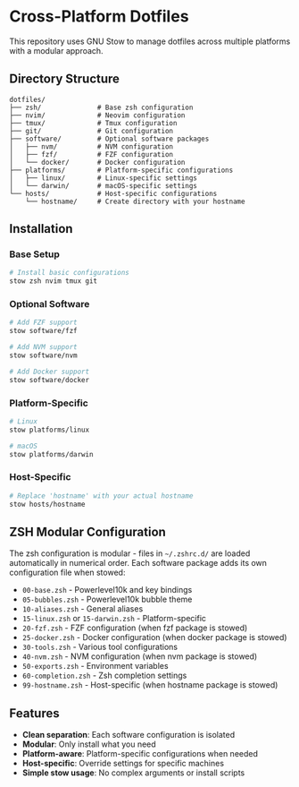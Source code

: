 # Cross-Platform Dotfiles

This repository uses GNU Stow to manage dotfiles across multiple platforms with a modular approach.

## Directory Structure

```
dotfiles/
├── zsh/              # Base zsh configuration
├── nvim/             # Neovim configuration
├── tmux/             # Tmux configuration
├── git/              # Git configuration
├── software/         # Optional software packages
│   ├── nvm/          # NVM configuration
│   ├── fzf/          # FZF configuration
│   └── docker/       # Docker configuration
├── platforms/        # Platform-specific configurations
│   ├── linux/        # Linux-specific settings
│   └── darwin/       # macOS-specific settings
└── hosts/            # Host-specific configurations
    └── hostname/     # Create directory with your hostname
```

## Installation

### Base Setup
```bash
# Install basic configurations
stow zsh nvim tmux git
```

### Optional Software
```bash
# Add FZF support
stow software/fzf

# Add NVM support
stow software/nvm

# Add Docker support
stow software/docker
```

### Platform-Specific
```bash
# Linux
stow platforms/linux

# macOS
stow platforms/darwin
```

### Host-Specific
```bash
# Replace 'hostname' with your actual hostname
stow hosts/hostname
```

## ZSH Modular Configuration

The zsh configuration is modular - files in `~/.zshrc.d/` are loaded automatically in numerical order. Each software package adds its own configuration file when stowed:

- `00-base.zsh` - Powerlevel10k and key bindings
- `05-bubbles.zsh` - Powerlevel10k bubble theme
- `10-aliases.zsh` - General aliases
- `15-linux.zsh` or `15-darwin.zsh` - Platform-specific
- `20-fzf.zsh` - FZF configuration (when fzf package is stowed)
- `25-docker.zsh` - Docker configuration (when docker package is stowed)
- `30-tools.zsh` - Various tool configurations
- `40-nvm.zsh` - NVM configuration (when nvm package is stowed)
- `50-exports.zsh` - Environment variables
- `60-completion.zsh` - Zsh completion settings
- `99-hostname.zsh` - Host-specific (when hostname package is stowed)

## Features

- **Clean separation**: Each software configuration is isolated
- **Modular**: Only install what you need
- **Platform-aware**: Platform-specific configurations when needed
- **Host-specific**: Override settings for specific machines
- **Simple stow usage**: No complex arguments or install scripts